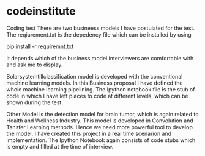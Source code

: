 # codeinstitute
Coding test
There are two busineess models I have postulated for the test. The reqiurement.txt is the depedency file which can be installed by using 

pip install -r requiremnt.txt

It depends which of the business model interviewers are comfortable with and ask me to display.

Solarsystemtillclassification model is developed with the conventional machine learning models. In this Business proposal I have defined the whole machine learning pipelining.
The Ipython notebook file is the stub of code in which I have left places to code at different levels, which can be shown during the test.

Other Model is the detection model for brain tumor, which is again related to Health and Wellness Industry.
This model is developed in Convolution and Tansfer Learning methods. Hence we need more powerful tool to develop the model. I have created this project in a real time scenarion 
and implementation.
The Ipython Notebook again consists of code stubs which is empty and filled at the time of interview.
